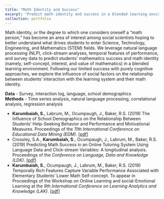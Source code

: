 ```yaml
---
title: "Math Identity and Success"
excerpt: "Predict math identity and success in a blended learning environment using language and click-stream data"
collection: portfolio
---
```

Math identity, or the degree to which one considers oneself a “math person,” has become an area of interest among social scientists hoping to better understand what drives students to enter Science, Technology, Engineering, and Mathematics (STEM) fields. We leverage natural language processing (NLP), click-stream analyses, temporal features of performance, and survey data to predict students’ mathematics success and math identity (namely, self-concept, interest, and value of mathematics) in a blended learning environment. Following our limited success with purely cognitive approaches, we explore the influence of social factors on the relationship between students’ interaction with the learning system and their math identity.

__Data__ - Survey, interaction log, language, school demographics  
__Methods__ - Time series analysis, natural language processing, correlational analysis, regression analysis

* __Karumbaiah, S.__, Labrum, M., Ocumpaugh, J., Baker, R.S. (2019) The Influence of School Demographics on the Relationship Between Students’ Help-Seeking Behavior and Performance and Motivational Measures. Proceedings of the _11th International Conference on Educational Data Mining (EDM)_. \[[pdf](http://www.upenn.edu/learninganalytics/ryanbaker/EDM2019_paper31.pdf)]
* Crossley, S.A., __Karumbaiah, S.__, Ocumpaugh, J., Labrum, M., Baker, R.S. (2019) Predicting Math Success in an Online Tutoring System Using Language Data and Click-stream Variables: A longitudinal analysis. Proceedings of the _Conference on Language, Data and Knowledge (LDK)_. \[[pdf](http://www.upenn.edu/learninganalytics/ryanbaker/OASIcs-LDK-2019-25.pdf)]
* __Karumbaiah, S.__, Ocumpaugh, J., Labrum, M., Baker, R.S. (2019) Temporally Rich Features Capture Variable Performance Associated with Elementary Students’ Lower Math Self-concept. To appear in Proceedings of the Workshop on Online Learning and social-Emotional Learning at the _9th International Conference on Learning Analytics and Knowledge (LAK)_. \[[pdf](http://www.upenn.edu/learninganalytics/ryanbaker/LAK19SEL_paper_3.pdf)] 

